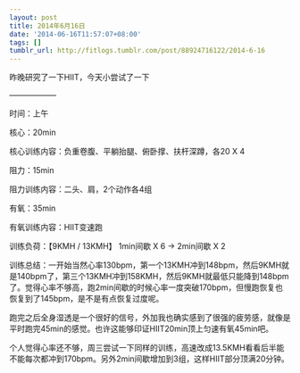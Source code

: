 ```yaml
---
layout: post
title: 2014年6月16日
date: '2014-06-16T11:57:07+08:00'
tags: []
tumblr_url: http://fitlogs.tumblr.com/post/88924716122/2014-6-16
---
```


昨晚研究了一下HIIT，今天小尝试了一下

——————

时间：上午

核心：20min

核心训练内容：负重卷腹、平躺抬腿、俯卧撑、扶杆深蹲，各20 X 4

阻力：15min

阻力训练内容：二头、肩，2个动作各4组

有氧：35min

有氧训练内容：HIIT变速跑

训练负荷：【9KMH / 13KMH】 1min间歇 X 6 → 2min间歇 X 2

训练总结：一开始当然心率130bpm，第一个13KMH冲到148bpm，然后9KMH就是140bpm了，第三个13KMH冲到158KMH，然后9KMH就最低只能降到148bpm了。觉得心率不够高，跑2min间歇的时候心率一度突破170bpm，但慢跑恢复也恢复到了145bpm，是不是有点恢复过度呢。

跑完之后全身湿透是一个很好的信号，外加我也确实感到了很强的疲劳感，就像是平时跑完45min的感觉。也许这能够印证HIIT20min顶上匀速有氧45min吧。

个人觉得心率还不够，周三尝试一下同样的训练，高速改成13.5KMH看看后半能不能每次都冲到170bpm。另外2min间歇增加到3组，这样HIIT部分顶满20分钟。
